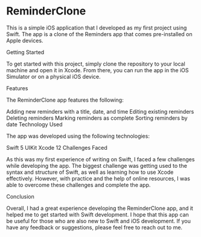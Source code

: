 # ReminderClone 
This is a simple iOS application that I developed as my first project using Swift. The app is a clone of the Reminders app that comes pre-installed on Apple devices.

Getting Started

To get started with this project, simply clone the repository to your local machine and open it in Xcode. 
From there, you can run the app in the iOS Simulator or on a physical iOS device.

Features

The ReminderClone app features the following:

Adding new reminders with a title, date, and time
Editing existing reminders
Deleting reminders
Marking reminders as complete
Sorting reminders by date
Technology Used

The app was developed using the following technologies:

Swift 5
UIKit
Xcode 12
Challenges Faced

As this was my first experience of writing on Swift, I faced a few challenges while developing the app. 
The biggest challenge was getting used to the syntax and structure of Swift, as well as learning how to use Xcode effectively. 
However, with practice and the help of online resources, I was able to overcome these challenges and complete the app.

Conclusion

Overall, I had a great experience developing the ReminderClone app, and it helped me to get started with Swift development. 
I hope that this app can be useful for those who are also new to Swift and iOS development. 
If you have any feedback or suggestions, please feel free to reach out to me.
